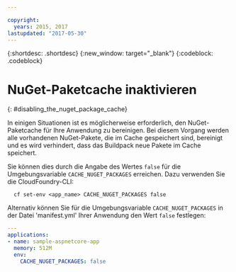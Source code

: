 ```yaml
---

copyright:
  years: 2015, 2017
lastupdated: "2017-05-30"
---
```


{:shortdesc: .shortdesc}
{:new_window: target="_blank"}
{:codeblock: .codeblock}

# NuGet-Paketcache inaktivieren
{: #disabling_the_nuget_package_cache}

In einigen Situationen ist es möglicherweise erforderlich, den NuGet-Paketcache für Ihre Anwendung zu bereinigen. Bei diesem Vorgang werden alle vorhandenen NuGet-Pakete, die im Cache gespeichert sind, bereinigt und es wird verhindert, dass das Buildpack neue Pakete im Cache speichert. 

Sie können dies durch die Angabe des Wertes `false` für die Umgebungsvariable `CACHE_NUGET_PACKAGES` erreichen. Dazu verwenden Sie die CloudFoundry-CLI:

```shell
  cf set-env <app_name> CACHE_NUGET_PACKAGES false
```

Alternativ können Sie für die Umgebungsvariable `CACHE_NUGET_PACKAGES` in der Datei 'manifest.yml' Ihrer Anwendung den Wert `false` festlegen: 

```yml
---
applications:
- name: sample-aspnetcore-app
  memory: 512M
  env:
    CACHE_NUGET_PACKAGES: false
```
